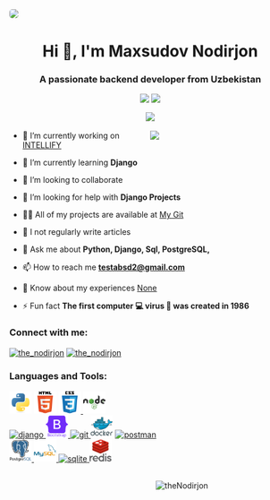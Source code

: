 <img src="https://media.tenor.com/mGgWY8RkgYMAAAAC/hello-world.gif" width="50%" style="border-radius: 5px;" />
<h1 align="center">Hi 👋, I'm Maxsudov Nodirjon</h1>
<h3 align="center">A passionate backend developer from Uzbekistan</h3>

<p align="center">
<img src="https://komarev.com/ghpvc/?username=theNodirjon&label=Profile%20views&color=0e75b6&style=flat"/>
<img src="https://wakatime.com/badge/user/957beb1b-6e41-4565-9b21-9593b47339a7.svg" />
</p>

<p align="center"> 
<a href="https://github.com/ryo-ma/github-profile-trophy">
<img src="https://github-profile-trophy.vercel.app/?username=theNodirjon&theme=radical&margin-w=20"/></a>
</p>
<img align="right" width="50%" src="https://github-readme-stats.vercel.app/api?username=theNodirjon&show_icons=true&locale=en&theme=radical"/>
<p align="left">

- 🔭 I’m currently working on [INTELLIFY](https://github.com/rashidiy/INTELLIFY)

- 🌱 I’m currently learning **Django**

- 👯 I’m looking to collaborate

- 🤝 I’m looking for help with **Django Projects**

- 👨‍💻 All of my projects are available at [My Git](https://github.com/theNodirjon)

- 📝 I not regularly write articles

- 💬 Ask me about **Python, Django, Sql, PostgreSQL,**

- 📫 How to reach me **testabsd2@gmail.com**

- 📄 Know about my experiences [None](None)

- ⚡ Fun fact **The first computer 💻 virus 🦠 was created in 1986**

</p>

<h3 align="left">Connect with me:</h3>
<p align="left">
  <a href="https://www.instagram.com/the_nodirjon" target="_blank">
    <img align="center" 
      src="https://raw.githubusercontent.com/rahuldkjain/github-profile-readme-generator/master/src/images/icons/Social/instagram.svg" alt="the_nodirjon" height="30" width="40" /></a>
  <a href="https://t.me/the_nodirjon" target="_blank">
    <img align="center" 
      src="https://корпус-н.рф/ssl/u/79/b5e668a43a11eca4a0a8444f7c2944/-/telegram-logo-png-telegram-logo-png-img-504-504-free-transparent-telegram-900x520.jpg" alt="the_nodirjon" height="30" width="40" /></a>
</p>

<h3 align="left">Languages and Tools:</h3>

<p align="left">
  <a href="https://www.python.org" target="_blank" rel="noreferrer"> 
    <img src="https://raw.githubusercontent.com/devicons/devicon/master/icons/python/python-original.svg" alt="python" width="40" height="40"/></a>  
  <a href="https://www.w3.org/html/" target="_blank" rel="noreferrer"> 
    <img src="https://raw.githubusercontent.com/devicons/devicon/master/icons/html5/html5-original-wordmark.svg" alt="html5" width="40" height="40"/></a> 
  <a href="https://www.w3schools.com/css/" target="_blank" rel="noreferrer"> 
    <img src="https://raw.githubusercontent.com/devicons/devicon/master/icons/css3/css3-original-wordmark.svg" alt="css3" width="40" height="40"/> </a>
  <a href="https://nodejs.org" target="_blank" rel="noreferrer"> 
    <img src="https://raw.githubusercontent.com/devicons/devicon/master/icons/nodejs/nodejs-original-wordmark.svg" alt="nodejs" width="40" height="40"/></a>
<br>
  <a href="https://www.djangoproject.com/" target="_blank" rel="noreferrer"> 
    <img src="https://cdn.worldvectorlogo.com/logos/django.svg" alt="django" width="40" height="40"/> </a>
  <a href="https://getbootstrap.com" target="_blank" rel="noreferrer"> 
    <img src="https://raw.githubusercontent.com/devicons/devicon/master/icons/bootstrap/bootstrap-plain-wordmark.svg" alt="bootstrap" width="40" height="40"/> </a>
  <a href="https://git-scm.com/" target="_blank" rel="noreferrer"> 
    <img src="https://www.vectorlogo.zone/logos/git-scm/git-scm-icon.svg" alt="git" width="40" height="40"/> </a>
  <a href="https://www.docker.com/" target="_blank" rel="noreferrer"> 
    <img src="https://raw.githubusercontent.com/devicons/devicon/master/icons/docker/docker-original-wordmark.svg" alt="docker" width="40" height="40"/></a>
  <a href="https://postman.com" target="_blank" rel="noreferrer"> 
    <img src="https://www.vectorlogo.zone/logos/getpostman/getpostman-icon.svg" alt="postman" width="40" height="40"/> </a>
<br>
  <a href="https://www.postgresql.org" target="_blank" rel="noreferrer"> 
    <img src="https://raw.githubusercontent.com/devicons/devicon/master/icons/postgresql/postgresql-original-wordmark.svg" alt="postgresql" width="40" height="40"/> </a> 
  <a href="https://www.mysql.com/" target="_blank" rel="noreferrer"> 
    <img src="https://raw.githubusercontent.com/devicons/devicon/master/icons/mysql/mysql-original-wordmark.svg" alt="mysql" width="40" height="40"/> </a>
  <a href="https://www.sqlite.org/" target="_blank" rel="noreferrer"> 
    <img src="https://www.vectorlogo.zone/logos/sqlite/sqlite-icon.svg" alt="sqlite" width="40" height="40"/> </a>
  <a href="https://redis.io" target="_blank" rel="noreferrer"> 
    <img src="https://raw.githubusercontent.com/devicons/devicon/master/icons/redis/redis-original-wordmark.svg" alt="redis" width="40" height="40"/> </a><br>
<br>
</p>

<p>
<img align="right" width="48%" src="https://github-readme-stats.vercel.app/api/top-langs?username=theNodirjon&show_icons=true&locale=en&layout=compact&theme=radical" alt="theNodirjon" /> </p>

<!-- <p><img width="48%" src="https://github-readme-streak-stats.herokuapp.com/?user=theNodirjon&theme=radical" alt="Nodirjon" /></p>-->


